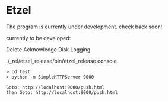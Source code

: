 # Etzel

The program is currently under development. check back soon!

currently to be developed:

Delete
Acknowledge
Disk Logging


 ./_rel/etzel_release/bin/etzel_release console


````
> cd test
> python -m SimpleHTTPServer 9000

Goto: http://localhost:9000/push.html 
then Goto: http://localhost:9000/push.html

````